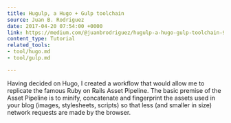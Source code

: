 ```yaml
---
title: Hugulp, a Hugo + Gulp toolchain
source: Juan B. Rodriguez
date: 2017-04-20 07:54:00 +0000
link: https://medium.com/@juanbrodriguez/hugulp-a-hugo-gulp-toolchain-94f72ccc3577
content_type: Tutorial
related_tools:
- tool/hugo.md
- tool/gulp.md

---
```

Having decided on Hugo, I created a workflow that would allow me to replicate the famous Ruby on Rails Asset Pipeline. The basic premise of the Asset Pipeline is to minify, concatenate and fingerprint the assets used in your blog (images, stylesheets, scripts) so that less (and smaller in size) network requests are made by the browser.





